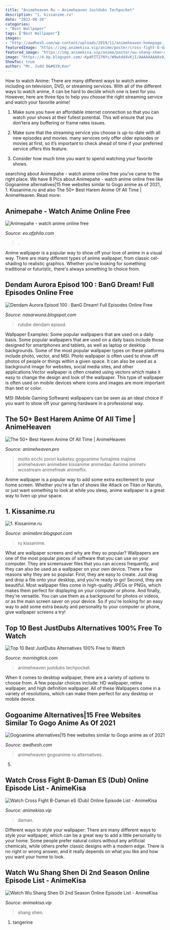 ```yaml
---
title: "Animeheaven Ru ~ Animeheaven Justdubs Techpocket"
description: "1. kissanime.ru"
date: "2022-08-26"
categories:
- "Best Wallpaper"
tags: ["Best Wallpaper"]
images:
- "http://awdhesh.com/wp-content/uploads/2019/11/animeheaven-homepage.jpg"
featuredImage: "https://img.animekisa.vip/anime/poster/cross-fight-b-daman-es-dub.png"
featured_image: "https://img.animekisa.vip/anime/poster/wu-shang-shen-di-2nd-season.png"
image: "https://4.bp.blogspot.com/-KpAPZT27NYc/W9wkdd4vKjI/AAAAAAAAAs0/vZHf9JeNz3okrKYMm6J1VsEBzbpsc73DQCEwYBhgL/s1600/kissanime.PNG"
ShowToc: true
author: "Mr. Judd O&#039;Kon"
---
```



How to watch Anime: There are many different ways to watch anime including on television, DVD, or streaming services.
With all of the different ways to watch anime, it can be hard to decide which one is best for you. However, here are three tips to help you choose the right streaming service and watch your favorite anime!
1. Make sure you have an affordable internet connection so that you can watch your shows at their fullest potential. This will ensure that you don’tera any buffering or frame rates issues.

2. Make sure that the streaming service you choose is up-to-date with all new episodes and movies. many services only offer older episodes or movies at first, so it’s important to check ahead of time if your preferred service offers this feature.

3. Consider how much time you want to spend watching your favorite shows.

	

		
searching about Animepahe - watch anime online free you've came to the right place. We have 8 Pics about Animepahe - watch anime online free like Gogoanime alternatives|15 free websites similar to Gogo anime as of 2021, 1. Kissanime.ru and also The 50+ Best Harem Anime Of All Time | AnimeHeaven. Read more:
		
    
## Animepahe - Watch Anime Online Free

<img loading=lazy src="https://img.xranks.com/animepahe.ac-ef0afd462684df6f3a91d0ace71b9d3a81ba47cbf54ab3536797657345aae3b0.jpg" onerror="this.onerror=null;this.src='https://tse3.mm.bing.net/th?id=OIP.3OeC5TRLS_ZwxMZwb0hICQHaEK&amp;pid=15.1';" alt="Animepahe - watch anime online free">

_Source: eo.afphila.com_

>. 

	

Anime wallpaper is a popular way to show off your love of anime in a visual way. There are many different types of anime wallpaper, from classic cel-shading to realistic graphics. Whether you're looking for something traditional or futuristic, there's always something to choice from.

    
## Dendam Aurora Episod 100 : BanG Dream! Full Episodes Online Free

<img loading=lazy src="https://pic.rutube.ru/video/48/05/4805a858dc1d4d9279050764aa32f55d.jpg" onerror="this.onerror=null;this.src='https://tse1.mm.bing.net/th?id=OIP.YxkkzYfvujeK4WyOJYa62AHaEK&amp;pid=15.1';" alt="Dendam Aurora Episod 100 : BanG Dream! Full Episodes Online Free">

_Source: nasarwuna.blogspot.com_

>rutube dendam episod. 

	

Wallpaper Examples: Some popular wallpapers that are used on a daily basis.
Some popular wallpapers that are used on a daily basis include those designed for smartphones and tablets, as well as laptop or desktop backgrounds. Some of the most popular wallpaper types on these platforms include photo, vector, and MSI. 
Photo wallpaper is often used to show off photos of people or things within a given space. It can also be used as a background image for websites, social media sites, and other applications.Vector wallpaper is often created using vectors which make it easy to change the design and look of the wallpaper. This type of wallpaper is often used on mobile devices where icons and images are more important than text or color. 

MSI (Mobile Gaming Software) wallpapers can be seen as an ideal choice if you want to show off your gaming hardware in a professional way.

    
## The 50+ Best Harem Anime Of All Time | AnimeHeaven

<img loading=lazy src="https://static.animeheaven.pro/i/cache/images/b/bc/bc69fcaf63a55023e8fb983541ff18f5.jpg" onerror="this.onerror=null;this.src='https://tse4.mm.bing.net/th?id=OIP.VRo1ee4rY0gjgA2jugvhRwAAAA&amp;pid=15.1';" alt="The 50+ Best Harem Anime Of All Time | AnimeHeaven">

_Source: animeheaven.pro_

>motto ecchi zorori kaiketsu gogoanime fumajime majime animeheaven animebee kissanime animedao 4anime animetv wcostream animefreak animeflix. 

	

Anime wallpaper is a popular way to add some extra excitement to your home screen. Whether you’re a fan of shows like Attack on Titan or Naruto, or just want something to look at while you sleep, anime wallpaper is a great way to liven up your space.

    
## 1. Kissanime.ru

<img loading=lazy src="https://4.bp.blogspot.com/-KpAPZT27NYc/W9wkdd4vKjI/AAAAAAAAAs0/vZHf9JeNz3okrKYMm6J1VsEBzbpsc73DQCEwYBhgL/s1600/kissanime.PNG" onerror="this.onerror=null;this.src='https://tse3.mm.bing.net/th?id=OIP.9nhTYDzfMQF31ktrfq1C1AHaGg&amp;pid=15.1';" alt="1. Kissanime.ru">

_Source: animebnr.blogspot.com_

>ru kissanime. 

	

What are wallpaper screens and why are they so popular?
Wallpapers are one of the most popular pieces of software that you can use on your computer. They are screensaver files that you can access frequently, and they can also be used as a wallpaper on your own device. There a few reasons why they are so popular. First, they are easy to create. Just drag and drop a file onto your desktop, and you're ready to go! Second, they are beautiful. Most wallpaper files come in high-quality JPEGs or PNGs, which makes them perfect for displaying on your computer or phone. And finally, they're versatile. You can use them as a background for photos or videos, or as the main screen saver on your device. So if you're looking for an easy way to add some extra beauty and personality to your computer or phone, give wallpaper screens a try!

    
## Top 10 Best JustDubs Alternatives 100% Free To Watch

<img loading=lazy src="https://morningtick.com/wp-content/uploads/2019/11/AnimeHeaven.jpg" onerror="this.onerror=null;this.src='https://tse4.mm.bing.net/th?id=OIP.xAkFckKDORU4_DdeX5nHtwHaD4&amp;pid=15.1';" alt="Top 10 Best JustDubs Alternatives 100% Free to Watch">

_Source: morningtick.com_

>animeheaven justdubs techpocket. 

	

When it comes to desktop wallpaper, there are a variety of options to choose from. A few popular choices include: HD wallpaper, retina wallpaper, and high definition wallpaper. All of these Wallpapers come in a variety of resolutions, which can make them perfect for any desktop or mobile device. 

    
## Gogoanime Alternatives|15 Free Websites Similar To Gogo Anime As Of 2021

<img loading=lazy src="http://awdhesh.com/wp-content/uploads/2019/11/animeheaven-homepage.jpg" onerror="this.onerror=null;this.src='https://tse1.mm.bing.net/th?id=OIP.J_aSLXGKO2yeHie29G5hXgHaFH&amp;pid=15.1';" alt="Gogoanime alternatives|15 free websites similar to Gogo anime as of 2021">

_Source: awdhesh.com_

>animeheaven gogoanime ru alternatives. 

	

5.

    
## Watch Cross Fight B-Daman ES (Dub) Online Episode List - AnimeKisa

<img loading=lazy src="https://img.animekisa.vip/anime/poster/cross-fight-b-daman-es-dub.png" onerror="this.onerror=null;this.src='https://tse4.mm.bing.net/th?id=OIP.iH4DKpnD9gswH2kywJL36AAAAA&amp;pid=15.1';" alt="Watch Cross Fight B-Daman eS (Dub) Online Episode List - AnimeKisa">

_Source: animekisa.vip_

>daman. 

	

Different ways to style your wallpaper:
There are many different ways to style your wallpaper, which can be a great way to add a little personality to your home. Some people prefer natural colors without any artificial chemicals, while others prefer classic designs with a modern edge. There is no right or wrong answer, and it really depends on what you like and how you want your home to look.

    
## Watch Wu Shang Shen Di 2nd Season Online Episode List - AnimeKisa

<img loading=lazy src="https://img.animekisa.vip/anime/poster/wu-shang-shen-di-2nd-season.png" onerror="this.onerror=null;this.src='https://tse4.mm.bing.net/th?id=OIP.tMppXA1pYEuPzVBeNcdLxQAAAA&amp;pid=15.1';" alt="Watch Wu Shang Shen Di 2nd Season Online Episode List - AnimeKisa">

_Source: animekisa.vip_

>shang shen. 

	

1. tangerine 

